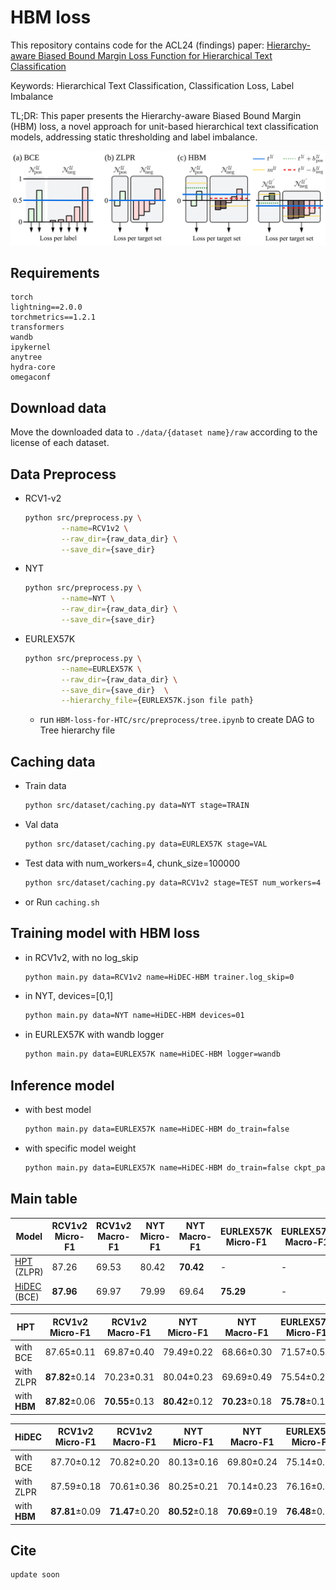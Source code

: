 # HBM loss

This repository contains code for the ACL24 (findings) paper: [Hierarchy-aware Biased Bound Margin Loss Function for Hierarchical Text Classification
](https://openreview.net/forum?id=CBSohZD84m)

Keywords: Hierarchical Text Classification, Classification Loss, Label Imbalance

TL;DR: This paper presents the Hierarchy-aware Biased Bound Margin (HBM) loss, a novel approach for unit-based hierarchical text classification models, addressing static thresholding and label imbalance.

![HBM loss](./figure/fig2.svg)

## Requirements
```
torch
lightning==2.0.0
torchmetrics==1.2.1
transformers
wandb
ipykernel
anytree
hydra-core
omegaconf
```

## Download data
Move the downloaded data to ```./data/{dataset name}/raw``` according to the license of each dataset.

## Data Preprocess
- RCV1-v2

    ```bash
    python src/preprocess.py \
            --name=RCV1v2 \
            --raw_dir={raw_data_dir} \
            --save_dir={save_dir}
    ```
- NYT
    ```bash
    python src/preprocess.py \
            --name=NYT \
            --raw_dir={raw_data_dir} \
            --save_dir={save_dir}
    ```
- EURLEX57K
    ```bash
    python src/preprocess.py \
            --name=EURLEX57K \
            --raw_dir={raw_data_dir} \
            --save_dir={save_dir}  \
            --hierarchy_file={EURLEX57K.json file path}
    ```
    + run ```HBM-loss-for-HTC/src/preprocess/tree.ipynb``` to create DAG to Tree hierarchy file

## Caching data

- Train data
    ```bash
    python src/dataset/caching.py data=NYT stage=TRAIN
    ```

- Val data
    ```bash
    python src/dataset/caching.py data=EURLEX57K stage=VAL
    ```

- Test data with num_workers=4, chunk_size=100000
    ```bash
    python src/dataset/caching.py data=RCV1v2 stage=TEST num_workers=4 chunk_size=100000
    ```

- or Run ```caching.sh```

## Training model with HBM loss

- in RCV1v2, with no log_skip

    ```bash
    python main.py data=RCV1v2 name=HiDEC-HBM trainer.log_skip=0
    ```

- in NYT, devices=[0,1]

    ```bash
    python main.py data=NYT name=HiDEC-HBM devices=01
    ```

- in EURLEX57K with wandb logger

    ```bash
    python main.py data=EURLEX57K name=HiDEC-HBM logger=wandb
    ```

## Inference model
- with best model

    ```bash
    python main.py data=EURLEX57K name=HiDEC-HBM do_train=false
    ```

- with specific model weight
    
    ```bash
    python main.py data=EURLEX57K name=HiDEC-HBM do_train=false ckpt_path={~.ckpt file path}
    ```

## Main table


| Model | RCV1v2 Micro-F1 | RCV1v2 Macro-F1 | NYT Micro-F1 | NYT Macro-F1 | EURLEX57K Micro-F1 | EURLEX57K Macro-F1 |
|------------|----------|-----------|--------|----------|---------|--------|
|  [HPT](https://aclanthology.org/2022.emnlp-main.246/) (ZLPR) | 87.26 | 69.53 | 80.42 | **70.42** | - | - |
| [HiDEC](https://ojs.aaai.org/index.php/AAAI/article/view/26520) (BCE) | **87.96** | 69.97 | 79.99 | 69.64 | **75.29** | - |

| HPT | RCV1v2 Micro-F1 | RCV1v2 Macro-F1 | NYT Micro-F1 | NYT Macro-F1 | EURLEX57K Micro-F1 | EURLEX57K Macro-F1 |
|-------|----------|-----------|--------|----------|---------|--------|
| with BCE  | 87.65±0.11 | 69.87±0.40 | 79.49±0.22 | 68.66±0.30 | 71.57±0.58 | 25.34±0.59 |
| with ZLPR | **87.82**±0.14 | 70.23±0.31 | 80.04±0.23 | 69.69±0.49 | 75.54±0.20 | 28.46±0.26 |
| with **HBM**  | **87.82**±0.06 | **70.55**±0.13 | **80.42**±0.12 | **70.23**±0.18 | **75.78**±0.15 | **28.70**±0.22 |

| HiDEC | RCV1v2 Micro-F1 | RCV1v2 Macro-F1 | NYT Micro-F1 | NYT Macro-F1 | EURLEX57K Micro-F1 | EURLEX57K Macro-F1 |
|-------|----------|-----------|--------|----------|---------|--------|
| with BCE   | 87.70±0.12 | 70.82±0.20 | 80.13±0.16 | 69.80±0.24 | 75.14±0.19 | 27.91±0.11 |
| with ZLPR  | 87.59±0.18 | 70.61±0.36 | 80.25±0.21 | 70.14±0.23 | 76.16±0.16 | 28.68±0.15 |
| with **HBM**   | **87.81**±0.09 | **71.47**±0.20 | **80.52**±0.18 | **70.69**±0.19 | **76.48**±0.12 | **28.77**±0.11 |


## Cite

```bigquery
update soon
```